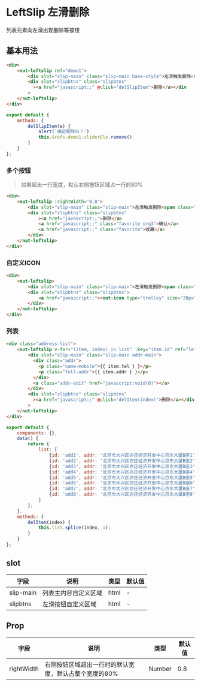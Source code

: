 # LeftSlip 左滑删除

列表元素向左滑出现删除等按钮

## 基本用法

```html
<div>
    <nut-leftslip ref="demo1">
        <div slot="slip-main" class="slip-main base-style">左滑触发删除<span class="main-right">这里是内容</span></div>
        <div slot="slipbtns" class="slipbtns"
          ><a href="javascript:;" @click="delSlipItem">删除</a></div
        >
    </nut-leftslip>
</div>
```
```javascript
export default {
    methods: {
        delSlipItem(e) {
            alert('确定删除吗？')
            this.$refs.demo1.sliderEle.remove()
        }
    }
};
```


### 多个按钮

>如果超出一行宽度，默认右侧按钮区域占一行的80%

```html
<div>
    <nut-leftslip :rightWidth="0.8">
        <div slot="slip-main" class="slip-main">左滑触发删除<span class="main-right">这里是内容</span></div>
        <div slot="slipbtns" class="slipbtns"
            ><a href="javascript:;">删除</a>
            <a href="javascript:;" class="favorite org3">确认</a>
            <a href="javascript:;" class="favorite">收藏</a>
        </div>
    </nut-leftslip>
</div>
```


### 自定义ICON

```html
<div>
    <nut-leftslip>
        <div slot="slip-main" class="slip-main">左滑触发删除<span class="main-right">这里是内容</span></div>
        <div slot="slipbtns" class="slipbtns">
            <a href="javascript:;"><nut-icon type="trolley" size="20px" color="#fff"></nut-icon></a>
        </div>
    </nut-leftslip>
</div>
```


### 列表

```html
<div class="address-list">
    <nut-leftslip v-for="(item, index) in list" :key="item.id" ref="leftslip" class="addr-item" >
        <div slot="slip-main" class="slip-main addr-main">
          <div class="addr">
            <p class="name-mobile">{{ item.tel } }</p>
            <p class="full-addr">{{ item.addr } }</p>
          </div>
          <a class="addr-edit" href="javascript:void(0)"></a>
        </div>
        <div slot="slipbtns" class="slipbtns"
          ><a href="javascript:;" @click="delItem(index)">删除</a></div
        >
    </nut-leftslip>
</div>
```

```javascript
export default {
    components: {},
    data() {
        return {
            list: [
                {id: 'add1', addr: '北京市大兴区亦庄经济开发中心京东大厦B座1', tel: '159****8888'},
                {id: 'add2', addr: '北京市大兴区亦庄经济开发中心京东大厦B座2', tel: '159****8888'},
                {id: 'add3', addr: '北京市大兴区亦庄经济开发中心京东大厦B座3', tel: '159****8888'},
                {id: 'add4', addr: '北京市大兴区亦庄经济开发中心京东大厦B座4', tel: '159****8888'},
                {id: 'add5', addr: '北京市大兴区亦庄经济开发中心京东大厦B座5', tel: '159****8888'},
                {id: 'add6', addr: '北京市大兴区亦庄经济开发中心京东大厦B座6', tel: '159****8888'},
                {id: 'add7', addr: '北京市大兴区亦庄经济开发中心京东大厦B座7', tel: '159****8888'},
                {id: 'add8', addr: '北京市大兴区亦庄经济开发中心京东大厦B座8', tel: '159****8888'}
            ]
        };
    },
    methods: {
        delItem(index) {
            this.list.splice(index, 1);
        }
    }
};
```

## slot

| 字段           | 说明                 | 类型    | 默认值 |
| -------------- | -------------------- | ------- | ------ |
| slip-main | 列表主内容自定义区域 | html    | -      |
| slipbtns  | 左滑按钮自定义区域   | html    | -      |

## Prop

| 字段 | 说明 | 类型 | 默认值
|----- | ----- | ----- | ----- 
| rightWidth | 右侧按钮区域超出一行时的默认宽度，默认占整个宽度的80% | Number | 0.8


